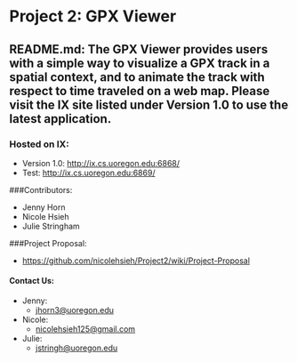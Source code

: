 # Project 2: GPX Viewer 

## README.md: The GPX Viewer provides users with a simple way to visualize a GPX track in a spatial context, and  to animate the track with respect to time traveled on a web map. Please visit the IX site listed under Version 1.0 to use the latest application. 


### Hosted on IX:
- Version 1.0: http://ix.cs.uoregon.edu:6868/ <br>
- Test: http://ix.cs.uoregon.edu:6869/ <br>


###Contributors:

- Jenny Horn
- Nicole Hsieh
- Julie Stringham


###Project Proposal: 
- https://github.com/nicolehsieh/Project2/wiki/Project-Proposal

#### Contact Us:

* Jenny:
  * jhorn3@uoregon.edu
* Nicole: 
  * nicolehsieh125@gmail.com
* Julie: 
  * jstringh@uoregon.edu
